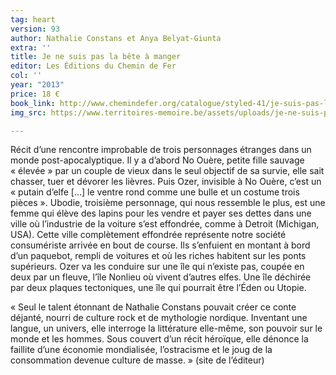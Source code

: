 ```yaml
---
tag: heart
version: 93
author: Nathalie Constans et Anya Belyat-Giunta
extra: ''
title: Je ne suis pas la bête à manger
editor: Les Éditions du Chemin de Fer
col: ''
year: "2013"
price: 18 €
book_link: http://www.chemindefer.org/catalogue/styled-41/je-suis-pas-la-bete-a-manger.html
img_src: https://www.territoires-memoire.be/assets/uploads/je-ne-suis-pas-bete.jpg

---
```

Récit d’une rencontre improbable de trois personnages étranges dans un monde post-apocalyptique. Il y a d’abord No Ouère, petite fille sauvage « élevée » par un couple de vieux dans le seul objectif de sa survie, elle sait chasser, tuer et dévorer les lièvres. Puis Ozer, invisible à No Ouère, c’est un « putain d’elfe \[...\] le ventre rond comme une bulle et un costume trois pièces ». Ubodie, troisième personnage, qui nous ressemble le plus, est une femme qui élève des lapins pour les vendre et payer ses dettes dans une ville où l’industrie de la voiture s’est effondrée, comme à Detroit (Michigan, USA). Cette ville complètement effondrée représente notre société consumériste arrivée en bout de course. Ils s’enfuient en montant à bord d’un paquebot, rempli de voitures et où les riches habitent sur les ponts supérieurs. Ozer va les conduire sur une île qui n’existe pas, coupée en deux par un fleuve, l’île Nonlieu où vivent d’autres elfes. Une île déchirée par deux plaques tectoniques, une île qui pourrait être l’Éden ou Utopie. 

«&nbsp;Seul le talent étonnant de Nathalie Constans pouvait créer ce conte déjanté, nourri de culture rock et de mythologie nordique. Inventant une langue, un univers, elle interroge la littérature elle-même, son pouvoir sur le monde et les hommes. Sous couvert d’un récit héroïque, elle dénonce la faillite d’une économie mondialisée, l’ostracisme et le joug de la consommation devenue culture de masse.&nbsp;» (site de l’éditeur)